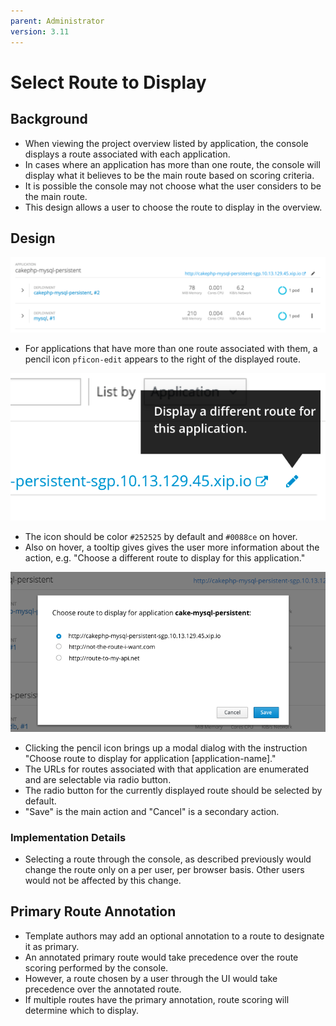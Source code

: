 ```yaml
---
parent: Administrator
version: 3.11
---
```


# Select Route to Display

## Background
- When viewing the project overview listed by application, the console displays a route associated with each application.
- In cases where an application has more than one route, the console will display what it believes to be the main route based on scoring criteria.
- It is possible the console may not choose what the user considers to be the main route.
- This design allows a user to choose the route to display in the overview.

## Design
![change route action](img/route-action.png)

- For applications that have more than one route associated with them, a pencil icon `pficon-edit` appears to the right of the displayed route.

![change route action hover](img/route-action-hover.png)

- The icon should be color `#252525` by default and `#0088ce` on hover.
- Also on hover, a tooltip gives gives the user more information about the action, e.g. "Choose a different route to display for this application."

![change route dialog](img/route-dialog.png)

- Clicking the pencil icon brings up a modal dialog with the instruction "Choose route to display for application [application-name]."
- The URLs for routes associated with that application are enumerated and are selectable via radio button.
- The radio button for the currently displayed route should be selected by default.
- "Save" is the main action and "Cancel" is a secondary action.

### Implementation Details
- Selecting a route through the console, as described previously would change the route only on a per user, per browser basis. Other users would not be affected by this change.

## Primary Route Annotation
- Template authors may add an optional annotation to a route to designate it as primary.
- An annotated primary route would take precedence over the route scoring performed by the console.
- However, a route chosen by a user through the UI would take precedence over the annotated route.
- If multiple routes have the primary annotation, route scoring will determine which to display.
